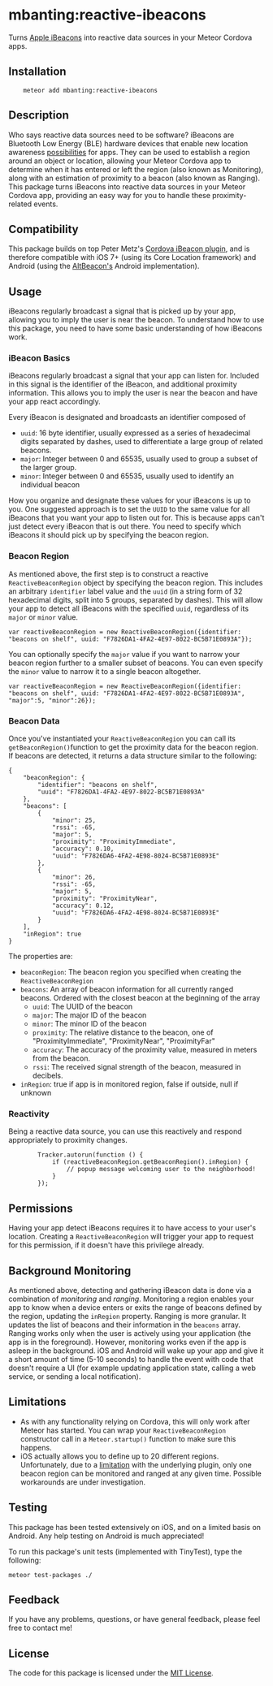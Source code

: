 # mbanting:reactive-ibeacons

Turns [Apple iBeacons](https://developer.apple.com/ibeacon/) into reactive data sources in your Meteor Cordova apps. 

## Installation

```
    meteor add mbanting:reactive-ibeacons
```

## Description

Who says reactive data sources need to be software? iBeacons are Bluetooth Low Energy (BLE) hardware devices that enable new location awareness [possibilities](http://blog.mowowstudios.com/2015/02/100-use-cases-examples-ibeacon-technology/) for apps. They can be used to establish a region around an object or location, allowing your Meteor Cordova app to determine when it has entered or left the region (also known as Monitoring), along with an estimation of proximity to a beacon (also known as Ranging). This package turns iBeacons into reactive data sources in your Meteor Cordova app, providing an easy way for you to handle these proximity-related events. 


## Compatibility
This package builds on top Peter Metz's [Cordova iBeacon plugin](https://github.com/petermetz/cordova-plugin-ibeacon), and is therefore compatible with iOS 7+ (using its Core Location framework) and Android (using the [AltBeacon's](http://altbeacon.org/) Android implementation). 

## Usage
iBeacons regularly broadcast a signal that is picked up by your app, allowing you to imply the user is near the beacon. To understand how to use this package, you need to have some basic understanding of how iBeacons work. 

### iBeacon Basics
iBeacons regularly broadcast a signal that your app can listen for. Included in this signal is the identifier of the iBeacon, and additional proximity information. This allows you to imply the user is near the beacon and have your app react accordingly.

Every iBeacon is designated and broadcasts an identifier composed of
- `uuid`: 16 byte identifier, usually expressed as a series of hexadecimal digits separated by dashes, used to differentiate a large group of related beacons.  
- `major`:  Integer between 0 and 65535, usually used to group a subset of the larger group. 
- `minor`: Integer between 0 and 65535, usually used to identify an individual beacon 

How you organize and designate these values for your iBeacons is up to you. One suggested approach is to set the `UUID` to the same value for all iBeacons that you want your app to listen out for. This is because apps can't just detect every iBeacon that is out there. You need to specify which iBeacons it should pick up by specifying the beacon region.

### Beacon Region
As mentioned above, the first step is to construct a reactive `ReactiveBeaconRegion` object by specifying the beacon region. This includes an arbitrary `identifier` label value  and the `uuid` (in a string form of 32 hexadecimal digits, split into 5 groups, separated by dashes). This will allow your app to detect all iBeacons with the specified `uuid`, regardless of its `major` or `minor` value. 
```
var reactiveBeaconRegion = new ReactiveBeaconRegion({identifier: "beacons on shelf", uuid: "F7826DA1-4FA2-4E97-8022-BC5B71E0893A"});
```
You can optionally specify the `major` value if you want to narrow your beacon region further to a smaller subset of beacons. You can even specify the `minor` value to narrow it to a single beacon altogether.  
```
var reactiveBeaconRegion = new ReactiveBeaconRegion({identifier: "beacons on shelf", uuid: "F7826DA1-4FA2-4E97-8022-BC5B71E0893A", "major":5, "minor":26});
```

### Beacon Data
Once you've instantiated your `ReactiveBeaconRegion` you can call its `getBeaconRegion()`function to get the proximity data for the beacon region. If beacons are detected, it returns a data structure similar to the following:
```
{
    "beaconRegion": {
        "identifier": "beacons on shelf",
        "uuid": "F7826DA1-4FA2-4E97-8022-BC5B71E0893A"
    },
    "beacons": [
        {
            "minor": 25,
            "rssi": -65,
            "major": 5,
            "proximity": "ProximityImmediate",
            "accuracy": 0.10,
            "uuid": "F7826DA6-4FA2-4E98-8024-BC5B71E0893E"
        },
        {
            "minor": 26,
            "rssi": -65,
            "major": 5,
            "proximity": "ProximityNear",
            "accuracy": 0.12,
            "uuid": "F7826DA6-4FA2-4E98-8024-BC5B71E0893E"
        }
    ],
    "inRegion": true
}
```
The properties are:
- `beaconRegion`: The beacon region you specified when creating the `ReactiveBeaconRegion`
- `beacons`: An array of beacon information for all currently ranged beacons. Ordered with the closest beacon at the beginning of the array
  - `uuid`: The UUID of the beacon
  - `major`: The major ID of the beacon
  - `minor`: The minor ID of the beacon
  - `proximity`: The relative distance to the beacon, one of "ProximityImmediate", "ProximityNear", "ProximityFar"
  - `accuracy`: The accuracy of the proximity value, measured in meters from the beacon.
  - `rssi`: The received signal strength of the beacon, measured in decibels.
- `inRegion`: true if app is in monitored region, false if outside, null if unknown 

### Reactivity
Being a reactive data source, you can use this reactively and respond appropriately to proximity changes.
```
        Tracker.autorun(function () {
            if (reactiveBeaconRegion.getBeaconRegion().inRegion) {
                // popup message welcoming user to the neighborhood!
            }
        });
```

## Permissions
Having your app detect iBeacons requires it to have access to your user's location. Creating a `ReactiveBeaconRegion` will trigger  your app to request for this permission, if it doesn't have this privilege already. 

## Background Monitoring
As mentioned above, detecting and gathering iBeacon data is done via a combination of _monitoring_ and _ranging_. Monitoring a region enables your app to know when a device enters or exits the range of beacons defined by the region, updating the `inRegion` property. Ranging is more granular. It updates the list of beacons and their information in the `beacons` array. Ranging works only when the user is actively using your application (the app is in the foreground). However, monitoring works even if the app is asleep in the background. iOS and Android will wake up your app and give it a short amount of time (5-10 seconds) to handle the event with code that doesn't require a UI (for example updating application state, calling a web service, or sending a local notification). 

## Limitations
- As with any functionality relying on Cordova, this will only work after Meteor has started. You can wrap your `ReactiveBeaconRegion` constructor call in a `Meteor.startup()` function to make sure this happens.
- iOS actually allows you to define up to 20 different regions. Unfortunately, due to a [limitation](https://github.com/petermetz/cordova-plugin-ibeacon/issues/166) with the underlying plugin, only one beacon region can be monitored and ranged at any given time. Possible workarounds are under investigation.

## Testing

This package has been tested extensively on iOS, and on a limited basis on Android. Any help testing on Android is much appreciated! 

To run this package's unit tests (implemented with TinyTest), type the following:

```
meteor test-packages ./
```

## Feedback
If you have any problems, questions, or have general feedback, please feel free to contact me!

## License
The code for this package is licensed under the [MIT License](http://opensource.org/licenses/MIT).